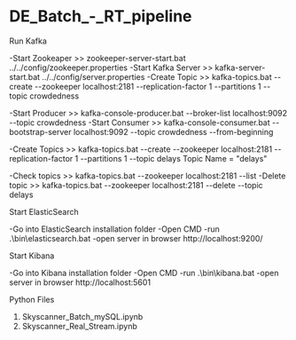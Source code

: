 # DE_Batch_-_RT_pipeline
Run Kafka

-Start Zookeaper  >> zookeeper-server-start.bat ../../config/zookeeper.properties
-Start Kafka Server >> kafka-server-start.bat ../../config/server.properties
-Create Topic >> kafka-topics.bat --create --zookeeper localhost:2181 --replication-factor 1 --partitions 1 --topic crowdedness

-Start Producer >> kafka-console-producer.bat --broker-list localhost:9092 --topic crowdedness
-Start Consumer >> kafka-console-consumer.bat --bootstrap-server localhost:9092 --topic crowdedness --from-beginning

-Create Topics >> kafka-topics.bat --create --zookeeper localhost:2181 --replication-factor 1 --partitions 1 --topic delays
Topic Name = "delays"


-Check topics >> kafka-topics.bat --zookeeper localhost:2181 --list
-Delete topic >> kafka-topics.bat --zookeeper localhost:2181 --delete --topic delays



Start ElasticSearch

-Go into ElasticSearch installation folder
-Open CMD
-run .\bin\elasticsearch.bat
-open server in browser http://localhost:9200/

Start Kibana 

-Go into Kibana installation folder
-Open CMD
-run .\bin\kibana.bat
-open server in browser http://localhost:5601

Python Files
1) Skyscanner_Batch_mySQL.ipynb
2) Skyscanner_Real_Stream.ipynb

